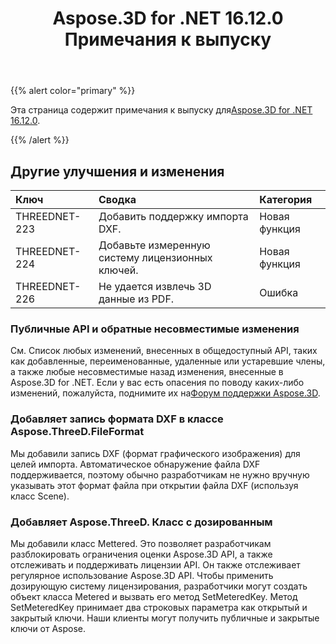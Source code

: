 ﻿---
title: Aspose.3D for .NET 16.12.0 Примечания к выпуску
type: docs
weight: 10
url: /ru/net/aspose-3d-for-net-16-12-0-release-notes/
---
{{% alert color="primary" %}} 

Эта страница содержит примечания к выпуску для[Aspose.3D for .NET 16.12.0](https://www.nuget.org/packages/Aspose.3D/16.12.0).

{{% /alert %}} 
## **Другие улучшения и изменения**

|**Ключ**|**Сводка**|**Категория**|
|:- |:- |:- |
|THREEDNET-223|Добавить поддержку импорта DXF.|Новая функция|
|THREEDNET-224|Добавьте измеренную систему лицензионных ключей.|Новая функция|
|THREEDNET-226|Не удается извлечь 3D данные из PDF.|Ошибка|
### **Публичные API и обратные несовместимые изменения**
См. Список любых изменений, внесенных в общедоступный API, таких как добавленные, переименованные, удаленные или устаревшие члены, а также любые несовместимые назад изменения, внесенные в Aspose.3D for .NET. Если у вас есть опасения по поводу каких-либо изменений, пожалуйста, поднимите их на[Форум поддержки Aspose.3D](https://forum.aspose.com/c/3d/18).
### **Добавляет запись формата DXF в классе Aspose.ThreeD.FileFormat**
Мы добавили запись DXF (формат графического изображения) для целей импорта. Автоматическое обнаружение файла DXF поддерживается, поэтому обычно разработчикам не нужно вручную указывать этот формат файла при открытии файла DXF (используя класс Scene).
### **Добавляет Aspose.ThreeD. Класс с дозированным**
Мы добавили класс Mettered. Это позволяет разработчикам разблокировать ограничения оценки Aspose.3D API, а также отслеживать и поддерживать лицензии API. Он также отслеживает регулярное использование Aspose.3D API. Чтобы применить дозирующую систему лицензирования, разработчики могут создать объект класса Metered и вызвать его метод SetMeteredKey. Метод SetMeteredKey принимает два строковых параметра как открытый и закрытый ключи. Наши клиенты могут получить публичные и закрытые ключи от Aspose.
